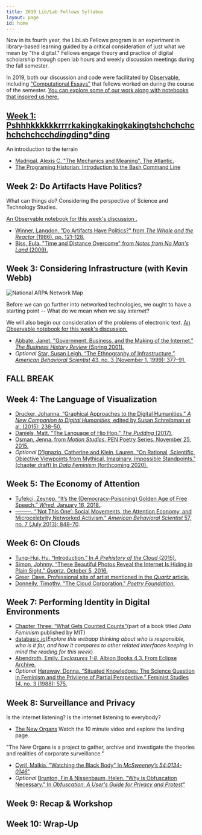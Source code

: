 ```yaml
---
title: 2019 Lib/Lab Fellows Syllabus
layout: page
id: home
---
```


Now in its fourth year, the LibLab Fellows program is an experiment in library-based learning guided by a critical consideration of just what we mean by "the digital." Fellows engage theory and practice of digital scholarship through open lab hours and weekly discussion meetings during the fall semester.

In 2019, both our discussion and code were facilitated by [Observable](https://observablehq.com), including ["Computational Essays"](https://observablehq.com/@bulbil/computational-essay) that fellows worked on during the course of the semester. [You can explore some of our work along with notebooks that inspired us here.](https://observablehq.com/collection/@bulbil/lib-lab-2019)

## [Week 1: Pshhhkkkkkkrrrrkakingkakingkakingtshchchchchchchchcch*ding*ding*ding](https://observablehq.com/@bulbil/pshhhkkkkkkrrrrkakingkakingkakingtshchchchchchchch)

An introduction to the terrain

- [Madrigal, Alexis C. "The Mechanics and Meaning". The Atlantic.](https://www.theatlantic.com/technology/archive/2012/06/the-mechanics-and-meaning-of-that-ol-dial-up-modem-sound/257816/)
- [The Programing Historian: Introduction to the Bash Command Line](https://programminghistorian.org/en/lessons/intro-to-bash)

## Week 2: Do Artifacts Have Politics?

What can things *do*? Considering the perspective of Science and Technology Studies.

[An Observable notebook for this week's discussion .](https://observablehq.com/@betovargas/do-artifacts-have-politics)

- [Winner, Langdon. "Do Artifacts Have Politics?" from *The Whale and the Reactor* (1986). pp. 121-128.](https://www.cc.gatech.edu/~beki/cs4001/Winner.pdf)
- [Biss, Eula. "Time and Distance Overcome" from *Notes from No Man's Land* (2009).](https://ir.uiowa.edu/cgi/viewcontent.cgi?article=6414&context=iowareview)

## Week 3: Considering Infrastructure (with Kevin Webb)

![National ARPA Network Map](https://ucc5eb75081431a446e28d23e48f.previews.dropboxusercontent.com/p/thumb/AAucTqGOmPQgPYpaIv2Lf1J5dPSz7ZnOb9CUcmnZ0SkE0SYwiP7FeSjFehKYjCoYsbiBRonvXm-8JyUH8wGoSUWdA67wHL9Ds9-Z_nX-E5jgoVmu_Rx8OtE-VuWyWsPBXBr9Ge41Wt4-VJ76jftclk1XG34rBSrbKigd_fDeAmtT9qg9tomuOJ5ORxRN-H9kRUx7ts0GklCCMGP2ZA0OrJoKwWfn06zUKXJDx8YxCk6-zH6VMk_meu11a3MfhYZwu_TsXbfxxdoBQGCxu8ccpj4g8MdxPUh_VsLUFnTl2pMxCw_ZhoXmKz-eCv15GPxG0qyhF_SUk1l47dY4kZosDH8WVDNWorcVMSU2GazvF-sciOyJGiwi6q3HFp3McnA_jLOXygZbp7jmnjvggnnSvj4jYfsy3OF9K0bNZwDurzMIS7sfXdaEItLbkvfIxXLfAy_Q9gWCk43HeHom3Jx4upVNlb9smiwO1MRUBpo92txvXlybyqENK29-JNi4NxyIkFtz4bJaxFmASO5d7Tw72V2eMuu67MC01ApPcoJg8BwXhuHo3OEPCzS5Dum2do7qfb2ZXol02hn6eRxJrX8nuR5baCmcQ7qUwRtPrccqVfdWzGDbencwaRLeB5ULun2OW74r4lAQjYLWDNlyR3i_mhOiaZ55sOYIT6Plre9zYvOGAdN1_DOSKlwpVRqg0avWI_P8ghs12NvEbAYru_N4OA-GtFIgXRuPuGTLSuKXIGxH2MhxYBekELsYg3QkRbS8K1NQjAZGjzDmfHgQuQtyIpDuG2i6l-MGkzL-eidhGMXO1FiWZ7Ayr6m7nihGUbmfj8378Sd8BltWMSr9YJovXecxCLrm66JAL7UnleO6D1qgBh9C2Vy17-xbwVPevSaxmb8ZXNTfquRvtSDBj8kMQ5kOkqwFkXzkKw62m4OeI_K_gvJ0jTRRVTCrniWqGMshuSU1_2EdGAIrGgkfUsnzJO-LLsFuf0nAwDx8Ie8bxCRFuaMTiiw28XX7NZdNRu7TVEA8ezvXzdzP1MRJ4D2zHU9tjCRI_vcotKL09Wb6Lcx4IFrtLiminbkbt2ZFx50KXQzAFWOqwU9qR_2LTBdJgeiXO29_ZGrwlbFnQ3HwR7qxWsLjsi7iAn6x_gIJ6ZPOOLJCrMkddrRnFKD5L467wDARyGfBP3RCs3YF4b4m6TIxu4HlE9GUuzW5QI4eVqlsCFi07-p78uV12MyBvsor_7_D0RVH_gsmIO0Z7Jy-YrD9LDmlk8WOKmDu-AgNBl56rS_uFO8pGMkGqQvXPBhQmB7fnqiZwlw0hMwI66pAsg0zlqSppHzTjnN7WVM_9fWFaQj64FA79QsUNKXbT8QwwtXaJxsmwLBbxotImFcSnvmAGrEuaaS1yl8Blpa41YbyJCFBCP8VHDKRObn48jse0EgtDdo9O-pgzCq1uKBhNZtvc6mnlUGcyLMKMzk9qxFqRTuISCJrnrQMvqRT32r8LLJjudBAuzgR-fzqIlnfHy7KHBMQuArU_Tdf3L2Mt4Y-OpPVXQJZmw1vOLOlRAgH7KpdfNiOZfMhPmn30Mdfg-vVlA/p.jpeg?fv_content=true&size_mode=5)

Before we can go further into networked technologies, we ought to have a starting point -- What do we mean when we say *internet*?

We will also begin our consideration of the problems of electronic text. [An Observable notebook for this week's discussion.](https://observablehq.com/@bulbil/considering-text?collection=@bulbil/lib-lab-2019)

- [Abbate, Janet. "Government, Business, and the Making of the Internet." *The Business History Review* (Spring 2001).](https://www.zotero.org/groups/2224126/liblab/items/CE7JGUQ9/file)
- *Optional* [Star, Susan Leigh. “The Ethnography of Infrastructure.” *American Behavioral Scientist* 43, no. 3 (November 1, 1999): 377–91.](https://www.zotero.org/groups/2224126/liblab/items/J7SKFFFS/file)

## FALL BREAK

## Week 4: The Language of Visualization

- [Drucker, Johanna. “Graphical Approaches to the Digital Humanities.” *A New Companion to Digital Humanities*, edited by Susan Schreibman et al. (2015): 238–50.](https://www.zotero.org/groups/2224126/liblab/items/VAE35BCK/file)
- [Daniels, Matt. "The Language of Hip Hop." *The Pudding* (2017).](https://pudding.cool/2017/02/vocabulary/)
- [Osman, Jenna. from *Motion Studies*. PEN Poetry Series. November 25, 2015.](https://pen.org/from-motion-studies/)
- *Optional* [D'Ignazio, Catherine and Klein, Lauren. "On Rational, Scientific, Objective Viewpoints from Mythical, Imaginary, Impossible Standpoints." (chapter draft) In *Data Feminism* (forthcoming 2020).](https://bookbook.pubpub.org/pub/8tjbs2x5)

## Week 5: The Economy of Attention

- [Tufekci, Zeynep. “It’s the (Democracy-Poisoning) Golden Age of Free Speech.” *Wired*, January 16, 2018.](https://www.wired.com/story/free-speech-issue-tech-turmoil-new-censorship/).
- [———. “‘Not This One’: Social Movements, the Attention Economy, and Microcelebrity Networked Activism.” *American Behavioral Scientist* 57, no. 7 (July 2013): 848–70](https://www.zotero.org/groups/2224126/liblab/items/SVR9CWXC/file).

## Week 6: On Clouds

- [Tung-Hui, Hu. “Introduction.” In *A Prehistory of the Cloud* (2015).](https://www.zotero.org/groups/2224126/liblab/items/F5FXBWLS/file)
- [Simon, Johnny. “These Beautiful Photos Reveal the Internet Is Hiding in Plain Sight.” *Quartz*. October 5, 2016.](https://qz.com/770849/these-beautiful-photos-reveal-the-internet-is-hiding-in-plain-sight/)
- [Greer, Dave. Professional site of artist mentioned in the *Quartz* article.](https://davegreer.cc/INTERNET)
- [Donnelly, Timothy. "The Cloud Corporation." *Poetry Foundation*.](https://www.poetryfoundation.org/poems/54305/the-cloud-corporation)

## Week 7: Performing Identity in Digital Environments

- [Chapter Three: “What Gets Counted Counts”](https://bookbook.pubpub.org/pub/rykaknh1)(part of a book titled *Data Feminism* published by MIT)
- [databasic.io](https://databasic.io/en/)(*Explore this webapp thinking about who is responsible, who is it for, and how it compares to other related interfaces keeping in mind the reading for this week*)
- [Abendroth, Emily. *Exclosures 1-8*. Albion Books 4.3. From Eclipse Archive.](http://eclipsearchive.org/projects/EXCLOSURES/Exclosures.pdf)
- *Optional* [Haraway, Donna. “Situated Knowledges: The Science Question in Feminism and the Privilege of Partial Perspective.” Feminist Studies 14, no. 3 (1988): 575.](https://philpapers.org/archive/HARSKT.pdf)

## Week 8: Surveillance and Privacy

Is the internet listening? Is the internet listening to everybody?

- [The New Organs](https://neworgans.net/) Watch the 10 minute video and explore the landing page.

"The New Organs is a project to gather, archive and investigate the theories and realities of corporate surveillance."

- [Cyril, Malkia. "Watching the Black Body" In *McSweeney’s 54:0134-0146*"](https://www.zotero.org/groups/2224126/liblab/items/NQER9C8U/file)
- *Optional* [Brunton, Fin & Nissenbaum, Helen. "Why is Obfuscation Necessary." In *Obfuscation: A User's Guide for Privacy and Protest*"](https://www.zotero.org/groups/2224126/liblab/items/386WF94A/file)


## Week 9: Recap & Workshop

## Week 10: Wrap-Up
